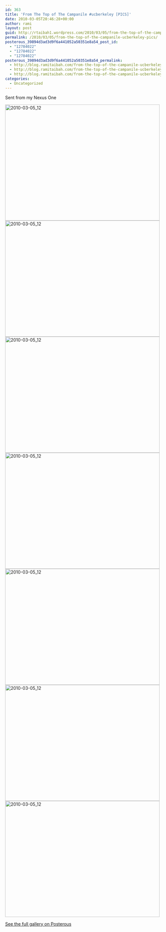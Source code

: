 ```yaml
---
id: 363
title: 'From The Top of The Campanile #ucberkeley [PICS]'
date: 2010-03-05T20:46:28+00:00
author: rami
layout: post
guid: http://rtaibah1.wordpress.com/2010/03/05/from-the-top-of-the-campanile-ucberkeley-pics
permalink: /2010/03/05/from-the-top-of-the-campanile-ucberkeley-pics/
posterous_39894d3ad3d9f6a441052a50351e8a54_post_id:
  - "12784022"
  - "12784022"
  - "12784022"
posterous_39894d3ad3d9f6a441052a50351e8a54_permalink:
  - http://blog.ramitaibah.com/from-the-top-of-the-campanile-ucberkeley-pics
  - http://blog.ramitaibah.com/from-the-top-of-the-campanile-ucberkeley-pics
  - http://blog.ramitaibah.com/from-the-top-of-the-campanile-ucberkeley-pics
categories:
  - Uncategorized
---
```

Sent from my Nexus One

<div class='p_embed p_image_embed'>
  <a href="http://139.59.20.41/wp-content/uploads/2011/12/2010-03-05_12-42-11-scaled-1000.jpg"><img alt="2010-03-05_12" height="375" src="http://139.59.20.41/wp-content/uploads/2011/12/2010-03-05_12-42-11-scaled-1000.jpg?w=300" width="500" /></a><br /> <a href="http://139.59.20.41/wp-content/uploads/2011/12/2010-03-05_12-40-44-scaled-1000.jpg"><img alt="2010-03-05_12" height="375" src="http://139.59.20.41/wp-content/uploads/2011/12/2010-03-05_12-40-44-scaled-1000.jpg?w=300" width="500" /></a><br /> <a href="http://139.59.20.41/wp-content/uploads/2011/12/2010-03-05_12-40-58-scaled-1000.jpg"><img alt="2010-03-05_12" height="375" src="http://139.59.20.41/wp-content/uploads/2011/12/2010-03-05_12-40-58-scaled-1000.jpg?w=300" width="500" /></a><br /> <a href="http://139.59.20.41/wp-content/uploads/2011/12/2010-03-05_12-41-13-scaled-1000.jpg"><img alt="2010-03-05_12" height="375" src="http://139.59.20.41/wp-content/uploads/2011/12/2010-03-05_12-41-13-scaled-1000.jpg?w=300" width="500" /></a><br /> <a href="http://139.59.20.41/wp-content/uploads/2011/12/2010-03-05_12-41-55-scaled-1000.jpg"><img alt="2010-03-05_12" height="375" src="http://139.59.20.41/wp-content/uploads/2011/12/2010-03-05_12-41-55-scaled-1000.jpg?w=300" width="500" /></a><br /> <a href="http://139.59.20.41/wp-content/uploads/2011/12/2010-03-05_12-41-48-scaled-1000.jpg"><img alt="2010-03-05_12" height="375" src="http://139.59.20.41/wp-content/uploads/2011/12/2010-03-05_12-41-48-scaled-1000.jpg?w=300" width="500" /></a><br /> <a href="http://139.59.20.41/wp-content/uploads/2011/12/2010-03-05_12-41-24-scaled-1000.jpg"><img alt="2010-03-05_12" height="375" src="http://139.59.20.41/wp-content/uploads/2011/12/2010-03-05_12-41-24-scaled-1000.jpg?w=300" width="500" /></a></p> 
  
  <div class='p_see_full_gallery'>
    <a href="http://blog.ramitaibah.com/from-the-top-of-the-campanile-ucberkeley-pics">See the full gallery on Posterous</a>
  </div>
</div>